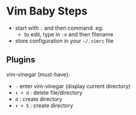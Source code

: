 # Vim Baby Steps
- start with `:` and then command. eg:
  - to edit, type in `:e` and then filename
- store configuration in your `~/.vimrc` file

## Plugins
vim-vinegar (must-have): 
- `-` enter vim-vinegar (display current directory)
- `⬆ + d` : delete file/directory
- `d` : create directory
- `⬆ + 5` : create directory
